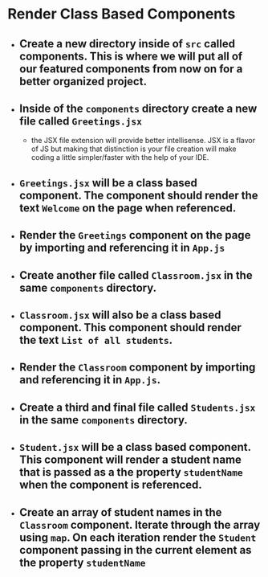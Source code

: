 # Render Class Based Components

- ## Create a new directory inside of `src` called components. This is where we will put all of our featured components from now on for a better organized project.

- ## Inside of the `components` directory create a new file called `Greetings.jsx`
    - the JSX file extension will provide better intellisense. JSX is a flavor of JS but making that distinction is your file creation will make coding a little simpler/faster with the help of your IDE.

- ## `Greetings.jsx` will be a class based component. The component should render the text `Welcome` on the page when referenced.

- ## Render the `Greetings` component on the page by importing and referencing it in `App.js`

- ## Create another file called `Classroom.jsx` in the same `components` directory.

- ## `Classroom.jsx` will also be a class based component. This component should render the text `List of all students`.

- ## Render the `Classroom` component by importing and referencing it in `App.js`.

- ## Create a third and final file called `Students.jsx` in the same `components` directory.

- ## `Student.jsx` will be a class based component. This component will render a student name that is passed as a the property `studentName` when the component is referenced.

- ## Create an array of student names in the `Classroom` component. Iterate through the array using `map`. On each iteration render the `Student` component passing in the current element as the property `studentName`
